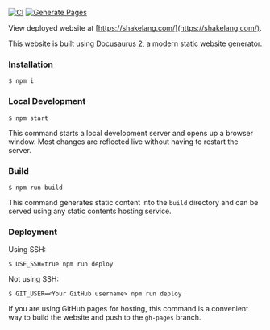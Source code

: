 [![CI](https://github.com/shakelang/shakelang.com/actions/workflows/ci.yml/badge.svg)](https://github.com/shakelang/shakelang.com/actions/workflows/ci.yml)
[![Generate Pages](https://github.com/shakelang/shakelang.com/actions/workflows/build.yml/badge.svg)](https://github.com/shakelang/shakelang.com/actions/workflows/build.yml)

View deployed website at [https://shakelang.com/](https://shakelang.com/).

This website is built using [Docusaurus 2](https://docusaurus.io/), a modern static website generator.

### Installation

```
$ npm i
```

### Local Development

```
$ npm start
```

This command starts a local development server and opens up a browser window. Most changes are reflected live without having to restart the server.

### Build

```
$ npm run build
```

This command generates static content into the `build` directory and can be served using any static contents hosting service.

### Deployment

Using SSH:

```
$ USE_SSH=true npm run deploy
```

Not using SSH:

```
$ GIT_USER=<Your GitHub username> npm run deploy
```

If you are using GitHub pages for hosting, this command is a convenient way to build the website and push to the `gh-pages` branch.
